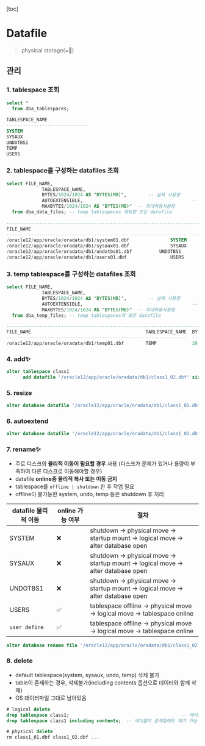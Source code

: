 [toc]

# Datafile

> physical storage(=🧱)

## 관리

### 1. tablespace 조회

```sql
select *
  from dba_tablespaces;
  
TABLESPACE_NAME
------------------------------
SYSTEM
SYSAUX
UNDOTBS1
TEMP
USERS
```

### 2. tablespace를 구성하는 datafiles 조회

```sql
select FILE_NAME,
			 TABLESPACE_NAME,
			 BYTES/1024/1024 AS "BYTES(MB)",		-- 실제 사용량
			 AUTOEXTENSIBLE,										-- 자동 증가여부
			 MAXBYTES/1024/1024 AS "BYTES(MB)"	-- 최대허용사용량
  from dba_data_files; -- temp tablespaces 제외한 모든 datafile
  
------------------------------------------------------------------------------------------------
FILE_NAME																					 TABLESPACE_NAME  BYTES(MB)   AUT  BYTES(MB)
-------------------------------------------------- --------------- 	----------- ---  -----------
/oracle12/app/oracle/oradata/db1/system01.dbf				SYSTEM          700 			  YES  32767.9844
/oracle12/app/oracle/oradata/db1/sysaux01.dbf				SYSAUX          550 			  YES  32767.9844
/oracle12/app/oracle/oradata/db1/undotbs01.dbf			UNDOTBS1        335 			  YES  32767.9844
/oracle12/app/oracle/oradata/db1/users01.dbf				USERS             5 			  YES  32767.9844
```

### 3. temp tablespace를 구성하는 datafiles 조회

```sql
select FILE_NAME,
			 TABLESPACE_NAME,
			 BYTES/1024/1024 AS "BYTES(MB)",		-- 실제 사용량
			 AUTOEXTENSIBLE,										-- 자동 증가여부
			 MAXBYTES/1024/1024 AS "BYTES(MB)"	-- 최대허용사용량
  from dba_temp_files; -- temp tablespaces의 모든 datafile

------------------------------------------------------------------------------------------------
FILE_NAME										   TABLESPACE_NAME  BYTES(MB)   AUT  BYTES(MB)
-------------------------------------------------- --------------- 	----------- ---  -----------
/oracle12/app/oracle/oradata/db1/temp01.dbf        TEMP             20          YES  32767.9844
```

### 4. add✨

```sql
alter tablespace class1 
      add datafile '/oracle12/app/oracle/oradata/db1/class1_02.dbf' size 1m;
```

### 5. resize

```sql
alter database datafile '/oracle12/app/oracle/oradata/db1/class1_01.dbf' resize 2m;
```

### 6. autoextend

```sql
alter database datafile '/oracle12/app/oracle/oradata/db1/class1_02.dbf' autoextend on;
```

### 7. rename✨

- 주로 디스크의 **물리적 이동이 필요할 경우** 사용
  (디스크가 문제가 있거나 용량이 부족하여 다른 디스크로 이동해야할 경우)
- datafile **online중 물리적 복사 또는 이동 금지**
- tablespace를 `offline | shutdown` 한 후 작업 필요
- offline이 불가능한 system, undo, temp 등은 shutdown 후 처리

| datafile 물리적 이동 | online 가능 여부 | 절차                                                         |
| -------------------- | ---------------- | ------------------------------------------------------------ |
| SYSTEM               | ❌                | shutdown -> physical move -> startup mount -> logical move -> alter database open |
| SYSAUX               | ❌                | shutdown -> physical move -> startup mount -> logical move -> alter database open |
| UNDOTBS1             | ❌                | shutdown -> physical move -> startup mount -> logical move -> alter database open |
| USERS                | ✅                | tablespace offline -> physical move -> logical move -> tablespace online |
| `user define`        | ✅                | tablespace offline -> physical move -> logical move -> tablespace online |

```sql
alter database rename file '/oracle12/app/oracle/oradata/db1/class1_02.dbf' to '/home/oracle/oradata/db1/class1_02.dbf';
```

### 8. delete

- default tablespace(system, sysaux, undo, temp) 삭제 불가
- table이 존재하는 경우, 삭제불가(including contents 옵션으로 데이터와 함께 삭제)
- OS 데이터파일 그대로 남아있음

```sql
# logical delete
drop tablespace class1;											-- 테이블이 존재하므로 제거 불가능
drop tablespace class1 including contents; 	-- 테이블이 존재함에도 제거 가능

# physical delete
rm class1_01.dbf class1_02.dbf ...
```



